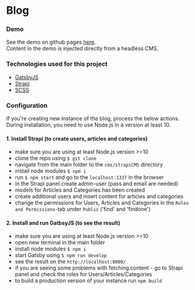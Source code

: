 # Blog

### Demo
See the demo on github pages [here](https://lukaszrej.github.io/Blog/). \
Content in the demo is injected directly from a headless CMS.

### Technologies used for this project

- [GatsbyJS](https://www.gatsbyjs.org/)
- [Strapi](https://strapi.io/)
- [SCSS](https://sass-lang.com/)

### Configuration

If you're creating new instance of the blog, process the below actions.\
During installation, you need to use Node.js in a version at least 10.

#### 1. Install Strapi (to create users, articles and categories)

- make sure you are using at least Node.js version >=10
- clone the repo using ```$ git clone```
- navigate from the main folder to the ```cms/strapiCMS``` directory
- install node modules ```$ npm i```
- run ```$ npm start``` and go to the ```localhost:1337``` in the browser
- in the Strapi panel create admin-user (pass and email are needed)
- models for Articles and Categories has been created
- create additional users and insert content for articles and categories
- change the permissions for Users, Articles and Categories in the ```Roles and Permissions```-tab under ```Public``` ('find' and 'findone')

#### 2. Install and run GatbsyJS (to see the result)

- make sure you are using at least Node.js version >=10
- open new terminal in the main folder
- install node modules ```$ npm i```
- start Gatsby using ```$ npm run develop```
- see the result on the ```http://localhost:8000/```
- if you are seeing some problems with fetching content - go to Strapi panel and check the roles for Users/Articles/Categories 
- to build a production version of your instance run ```npm build```
